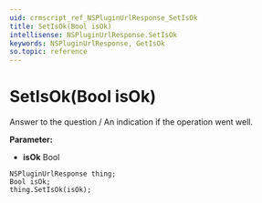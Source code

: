 ```yaml
---
uid: crmscript_ref_NSPluginUrlResponse_SetIsOk
title: SetIsOk(Bool isOk)
intellisense: NSPluginUrlResponse.SetIsOk
keywords: NSPluginUrlResponse, GetIsOk
so.topic: reference
---
```


# SetIsOk(Bool isOk)

Answer to the question / An indication if the operation went well.

**Parameter:** 
* **isOk** Bool

```crmscript
NSPluginUrlResponse thing;
Bool isOk;
thing.SetIsOk(isOk);
```

